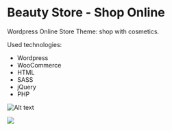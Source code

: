 
# Beauty Store - Shop Online

Wordpress Online Store Theme: shop with cosmetics. 

Used technologies:

* Wordpress
* WooCommerce
* HTML
* SASS
* jQuery
* PHP


![Alt text](beautystore.png?raw=true)

<img src="./beautystore.png">


